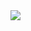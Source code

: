 <img src="https://capsule-render.vercel.app/api?type=wave&color=auto&height=300&section=header&text=HiI'm DM!!%20render&fontSize=90" />
